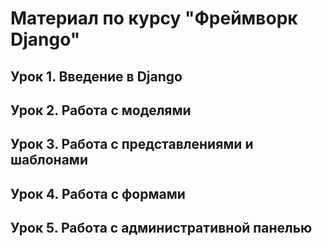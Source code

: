 # Материал по курсу "Фреймворк Django"

## Урок 1. Введение в Django

## Урок 2. Работа с моделями

## Урок 3. Работа с представлениями и шаблонами

## Урок 4. Работа с формами

## Урок 5. Работа с административной панелью
